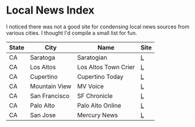 # Local News Index

I noticed there was not a good site for condensing local news sources from various cities.
I thought I'd compile a small list for fun.

|State |City           |Name                 |Site       |
|---   |---            |---                  |---        |
|CA    |Saratoga       |Saratogian           |[L][SA]    |
|CA    |Los Altos      |Los Altos Town Crier |[L][LO]    |
|CA    |Cupertino      |Cupertino Today      |[L][CP]    |
|CA    |Mountain View  |MV Voice             |[L][MV]    |
|CA    |San Francisco  |SF Chronicle         |[L][SF]    |
|CA    |Palo Alto      |Palo Alto Online     |[L][PA]    |
|CA    |San Jose       |Mercury News         |[L][SJ]    |

[SA]: https://www.saratogian.com/news/local-news/
[LO]: https://www.losaltosonline.com/
[MV]: https://www.mv-voice.com/news/
[SF]: https://www.sfchronicle.com/local/
[PA]: https://www.paloaltoonline.com/
[SJ]: https://www.mercurynews.com/
[CP]: https://cupertinotoday.com/
